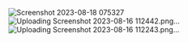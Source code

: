 ![Screenshot 2023-08-18 075327](https://github.com/01nency/animal_biography_app/assets/113500838/18ba7177-4be4-48df-a049-68d8055b7456)
![Uploading Screenshot 2023-08-16 112442.png…]()
![Uploading Screenshot 2023-08-16 112243.png…]()
